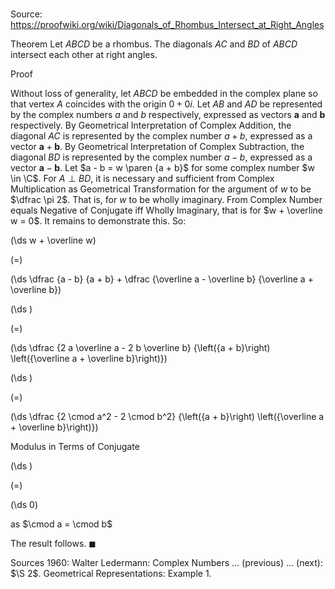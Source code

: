 # 

Source: https://proofwiki.org/wiki/Diagonals_of_Rhombus_Intersect_at_Right_Angles

Theorem
Let $ABCD$ be a rhombus.
The diagonals $AC$ and $BD$ of $ABCD$ intersect each other at right angles.


Proof


Without loss of generality, let $ABCD$ be embedded in the complex plane so that vertex $A$ coincides with the origin $0 + 0 i$.
Let $AB$ and $AD$ be represented by the complex numbers $a$ and $b$ respectively, expressed as vectors $\mathbf a$ and $\mathbf b$ respectively.
By Geometrical Interpretation of Complex Addition, the diagonal $AC$ is represented by the complex number $a + b$, expressed as a vector $\mathbf a + \mathbf b$.
By Geometrical Interpretation of Complex Subtraction, the diagonal $BD$ is represented by the complex number $a - b$, expressed as a vector $\mathbf a - \mathbf b$.
Let $a - b = w \paren {a + b}$ for some complex number $w \in \C$.
For $A \perp BD$, it is necessary and sufficient  from Complex Multiplication as Geometrical Transformation for the argument of $w$ to be $\dfrac \pi 2$.
That is, for $w$ to be wholly imaginary.
From Complex Number equals Negative of Conjugate iff Wholly Imaginary, that is for $w + \overline w = 0$.
It remains to demonstrate this.
So:














\(\ds w + \overline w\)

\(=\)







\(\ds \dfrac {a - b} {a + b} + \dfrac {\overline a - \overline b} {\overline a + \overline b}\)




















\(\ds \)

\(=\)







\(\ds \dfrac {2 a \overline a - 2 b \overline b} {\left({a + b}\right) \left({\overline a + \overline b}\right)}\)




















\(\ds \)

\(=\)







\(\ds \dfrac {2 \cmod a^2 - 2 \cmod b^2} {\left({a + b}\right) \left({\overline a + \overline b}\right)}\)





Modulus in Terms of Conjugate














\(\ds \)

\(=\)







\(\ds 0\)





as $\cmod a = \cmod b$



The result follows.
$\blacksquare$


Sources
1960: Walter Ledermann: Complex Numbers ... (previous) ... (next): $\S 2$. Geometrical Representations: Example $1$.




